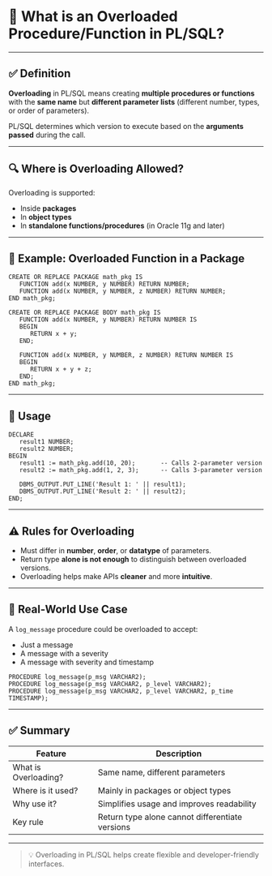
# 🔁 What is an Overloaded Procedure/Function in PL/SQL?

---

## ✅ Definition

**Overloading** in PL/SQL means creating **multiple procedures or functions** with the **same name** but **different parameter lists** (different number, types, or order of parameters).

PL/SQL determines which version to execute based on the **arguments passed** during the call.

---

## 🔍 Where is Overloading Allowed?

Overloading is supported:
- Inside **packages**
- In **object types**
- In **standalone functions/procedures** (in Oracle 11g and later)

---

## 🔧 Example: Overloaded Function in a Package

```plsql
CREATE OR REPLACE PACKAGE math_pkg IS
   FUNCTION add(x NUMBER, y NUMBER) RETURN NUMBER;
   FUNCTION add(x NUMBER, y NUMBER, z NUMBER) RETURN NUMBER;
END math_pkg;

CREATE OR REPLACE PACKAGE BODY math_pkg IS
   FUNCTION add(x NUMBER, y NUMBER) RETURN NUMBER IS
   BEGIN
      RETURN x + y;
   END;

   FUNCTION add(x NUMBER, y NUMBER, z NUMBER) RETURN NUMBER IS
   BEGIN
      RETURN x + y + z;
   END;
END math_pkg;
```

---

## 🚀 Usage

```plsql
DECLARE
   result1 NUMBER;
   result2 NUMBER;
BEGIN
   result1 := math_pkg.add(10, 20);       -- Calls 2-parameter version
   result2 := math_pkg.add(1, 2, 3);      -- Calls 3-parameter version

   DBMS_OUTPUT.PUT_LINE('Result 1: ' || result1);
   DBMS_OUTPUT.PUT_LINE('Result 2: ' || result2);
END;
```

---

## ⚠️ Rules for Overloading

- Must differ in **number**, **order**, or **datatype** of parameters.
- Return type **alone is not enough** to distinguish between overloaded versions.
- Overloading helps make APIs **cleaner** and more **intuitive**.

---

## 🧠 Real-World Use Case

A `log_message` procedure could be overloaded to accept:
- Just a message
- A message with a severity
- A message with severity and timestamp

```plsql
PROCEDURE log_message(p_msg VARCHAR2);
PROCEDURE log_message(p_msg VARCHAR2, p_level VARCHAR2);
PROCEDURE log_message(p_msg VARCHAR2, p_level VARCHAR2, p_time TIMESTAMP);
```

---

## ✅ Summary

| Feature               | Description                                     |
|------------------------|-------------------------------------------------|
| What is Overloading?  | Same name, different parameters                |
| Where is it used?     | Mainly in packages or object types             |
| Why use it?           | Simplifies usage and improves readability      |
| Key rule              | Return type alone cannot differentiate versions |

---

> 💡 Overloading in PL/SQL helps create flexible and developer-friendly interfaces.
```
